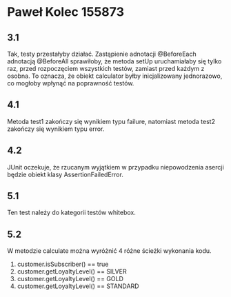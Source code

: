 # Paweł Kolec 155873

## 3.1
Tak, testy przestałyby działać. Zastąpienie adnotacji @BeforeEach adnotacją @BeforeAll sprawiłoby, 
że metoda setUp uruchamiałaby się tylko raz, przed rozpoczęciem wszystkich testów, zamiast przed każdym z osobna. 
To oznacza, że obiekt calculator byłby inicjalizowany jednorazowo, co mogłoby wpłynąć na poprawność testów.

## 4.1
Metoda test1 zakończy się wynikiem typu failure, natomiast metoda test2 zakończy się wynikiem typu error.

## 4.2
JUnit oczekuje, że rzucanym wyjątkiem w przypadku niepowodzenia asercji będzie obiekt klasy AssertionFailedError.

## 5.1
Ten test należy do kategorii testów whitebox.

## 5.2
W metodzie calculate można wyróżnić 4 różne ścieżki wykonania kodu.
1. customer.isSubscriber() == true
2. customer.getLoyaltyLevel() == SILVER 
3. customer.getLoyaltyLevel() == GOLD 
4. customer.getLoyaltyLevel() == STANDARD
